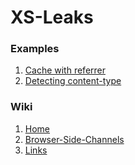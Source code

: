 XS-Leaks
===

### Examples
1. [Cache with referrer](https://xsleaks.github.io/xsleaks/examples/cache-referrer/index.html)
2. [Detecting content-type](https://xsleaks.github.io/xsleaks/examples/content-type/index.html)

### Wiki
1. [Home](https://github.com/xsleaks/xsleaks/wiki)
2. [Browser-Side-Channels](https://github.com/xsleaks/xsleaks/wiki/Browser-Side-Channels)
3. [Links](https://github.com/xsleaks/xsleaks/wiki/Links)
